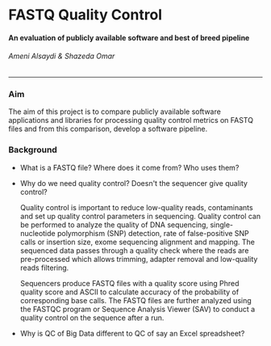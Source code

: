 # FASTQ Quality Control
#### An evaluation of publicly available software and best of breed pipeline
###### Ameni Alsaydi & Shazeda Omar
----
### Aim
The aim of this project is to compare publicly available software applications and libraries for processing quality control metrics on FASTQ files and from this comparison, develop a software pipeline.
### Background
* What is a FASTQ file? Where does it come from? Who uses them?
* Why do we need quality control? Doesn't the sequencer give quality control?

  Quality control is important to reduce low-quality reads, contaminants and set up quality control parameters in sequencing. Quality control can be performed to analyze the quality of DNA sequencing, single-nucleotide polymorphism (SNP) detection, rate of false-positive SNP calls or insertion size, exome sequencing alignment and mapping. The sequenced data passes through a quality check where the reads are pre-processed which allows trimming, adapter removal and low-quality reads filtering. 

  Sequencers produce FASTQ files with a quality score using Phred quality score and ASCII to calculate accuracy of the probability of corresponding base calls. The FASTQ files are further analyzed using the FASTQC program or Sequence Analysis Viewer (SAV) to conduct a quality control on the sequence after a run.  

* Why is QC of Big Data different to QC of say an Excel spreadsheet?
